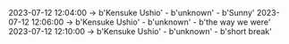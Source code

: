 2023-07-12 12:04:00 -> b'Kensuke Ushio' - b'unknown' - b'Sunny'
2023-07-12 12:06:00 -> b'Kensuke Ushio' - b'unknown' - b'the way we were'
2023-07-12 12:10:00 -> b'Kensuke Ushio' - b'unknown' - b'short break'
